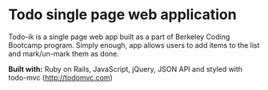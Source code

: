 # Todo single page web application

Todo-ik is a single page web app built as a part of Berkeley Coding Bootcamp program. Simply enough, app allows users to add items to the list and mark/un-mark them as done.

**Built with:** Ruby on Rails, JavaScript, jQuery, JSON API and styled with todo-mvc (http://todomvc.com)
